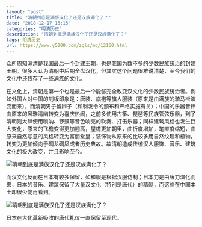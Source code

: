 ```yaml
---
layout: "post"
title: "清朝到底是满族汉化了还是汉族满化了？"
date: "2018-12-17 16:15"
categories: "明清历史"
description: "清朝到底是满族汉化了还是汉族满化了？"
tags: 明清历史
url: https://www.y5000.com/zgls/mq/12160.html
---
```






众所周知满清是我国最后一个封建王朝，也是我国为数不多的少数民族统治的封建王朝。很多人认为清朝中后期全盘汉化，但其实这个问题很难说清楚，至今我们的文化中还残存了一些满族的文化。

在文化上，清朝是第一个也是最后一个能够完全改变汉文化的少数民族统治者。例如外国人对中国的刻板印象是：唐装、旗袍等旗人服装（原来是由满族的骑马褂演变而来），而清朝男子留辫子（和剃发令的颁布和严格实施有关）；中国的乐器音律由原来的风雅清幽转变为喜庆热闹，之前多使用古筝、琵琶等民族管弦乐器，到了清朝则大肆使用唢呐、锣鼓等音色响亮的吹奏、打击乐器；同样建筑风格也发生巨大变化，原来的飞檐变得更加翘高，屋檐更加朝里，曲折度增加，笔直度缩短，由原来自然写意的风格转变为富丽堂皇；装饰物从原来的比较多用自然纹理和植物，转变为更加倾向于碉龙碉凤或者历史典故。故清朝造成传统汉人服饰、音乐、建筑文化的极大改变，并且影响至今。

![清朝到底是满族汉化了还是汉族满化了？](/uploads/allimg/170204/6-1F204091221I4.JPG)

而汉文化反而在日本有较多保留，如和服是根据汉服仿制；日本刀是由唐刀演化而来，日本的音乐、建筑保留了大量汉文化（特别是唐代）的精髓，而这些在中国本土却很少能再看到。

![清朝到底是满族汉化了还是汉族满化了？](/uploads/allimg/170204/6-1F2040913211C.JPG)

日本在大化革新吸收的唐代礼仪一直保留至现代。
